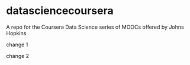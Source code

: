 datasciencecoursera
===================

A repo for the Coursera Data Science series of MOOCs offered by Johns Hopkins

change 1

change 2

